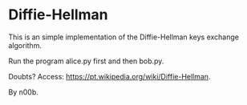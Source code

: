 # Diffie-Hellman
This is an simple implementation of the Diffie-Hellman keys exchange algorithm.

Run the program alice.py first and then bob.py. 

Doubts? Access: https://pt.wikipedia.org/wiki/Diffie-Hellman.

By n00b.
